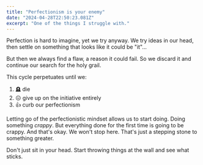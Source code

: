 ```yaml
---
title: "Perfectionism is your enemy"
date: "2024-04-28T22:50:23.081Z"
excerpt: "One of the things I struggle with."
---
```


Perfection is hard to imagine, yet we try anyway.
We try ideas in our head, then settle on something that looks like it could be "it"...

But then we always find a flaw, a reason it could fail.
So we discard it and continue our search for the holy grail.

This cycle perpetuates until we:

1. 🪦 die
2. 😖 give up on the initiative entirely
3. 👍 curb our perfectionism

Letting go of the perfectionistic mindset allows us to start doing.
Doing something _crappy_.
But everything done for the first time is going to be crappy.
And that's okay. We won't stop here. That's just a stepping stone to something greater.

Don't just sit in your head. Start throwing things at the wall and see what sticks.
